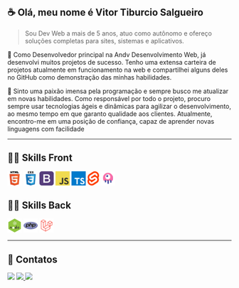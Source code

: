 ## ☕ Olá, meu nome é <strong>Vitor Tiburcio Salgueiro</strong>

> Sou Dev Web a mais de 5 anos, atuo como autônomo e ofereço soluções completas para sites, sistemas e aplicativos.

💼 Como Desenvolvedor principal na Andv Desenvolvimento Web, já desenvolvi muitos projetos de sucesso. Tenho uma extensa carteira de projetos atualmente em funcionamento na web e compartilhei alguns deles no GitHub como demonstração das minhas habilidades.

💬 Sinto uma paixão imensa pela programação e sempre busco me atualizar em novas habilidades. Como responsável por todo o projeto, procuro sempre usar tecnologias ágeis e dinâmicas para agilizar o desenvolvimento, ao mesmo tempo em que garanto qualidade aos clientes. Atualmente, encontro-me em uma posição de confiança, capaz de aprender novas linguagens com facilidade

----

## 🧑‍💻 Skills Front
<code><img height="32" src="https://raw.githubusercontent.com/github/explore/80688e429a7d4ef2fca1e82350fe8e3517d3494d/topics/html/html.png" alt="HTML5"/></code> <code><img height="32" src="https://raw.githubusercontent.com/github/explore/80688e429a7d4ef2fca1e82350fe8e3517d3494d/topics/css/css.png" alt="CSS"/></code> <code><img height="32" src="https://raw.githubusercontent.com/github/explore/80688e429a7d4ef2fca1e82350fe8e3517d3494d/topics/bootstrap/bootstrap.png" alt="Bootstrap"/></code> <code><img height="32" src="https://raw.githubusercontent.com/github/explore/80688e429a7d4ef2fca1e82350fe8e3517d3494d/topics/javascript/javascript.png" alt="Javascript"/></code>
<code><img height="32" src="https://raw.githubusercontent.com/github/explore/80688e429a7d4ef2fca1e82350fe8e3517d3494d/topics/typescript/typescript.png" alt="Typescript"/></code>
<code><img height="32" src="icons/svelte.png" alt="Svelte"/></code> <code><img height="32" src="icons/livewire.png" alt="Livewire"/></code>

## 🧑‍💻 Skills Back

<code><img height="32" src="icons/node.png" alt="Nodejs"/></code>
<code><img height="32" src="https://raw.githubusercontent.com/github/explore/80688e429a7d4ef2fca1e82350fe8e3517d3494d/topics/php/php.png" alt="PHP"/></code> <code><img height="32" src="https://raw.githubusercontent.com/github/explore/80688e429a7d4ef2fca1e82350fe8e3517d3494d/topics/laravel/laravel.png" alt="Laravel"/></code>


---

## 📲 Contatos

  <a href="https://www.linkedin.com/in/vitorsalgueiro-dev" target="_blanck" alt="Linkedin"><img src="https://img.shields.io/badge/LinkedIn-0077B5?style=for-the-badge&logo=linkedin&logoColor=white" /></a> <a href="https://api.whatsapp.com/send?phone=5524988667798" target="_blanck" alt="WhatsApp"><img src="https://img.shields.io/badge/WhatsApp-25D366?style=for-the-badge&logo=whatsapp&logoColor=white"/>
  </a> <a href="https://t.me/VitorSalgueiro" target="_blanck" alt="Telegram"><img src="https://img.shields.io/badge/Telegram-2CA5E0?style=for-the-badge&logo=telegram&logoColor=white"/></a>




